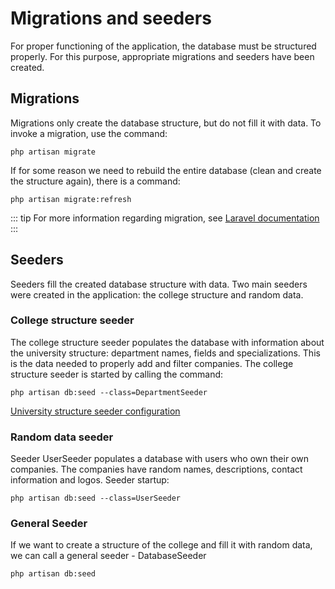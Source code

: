 # Migrations and seeders
For proper functioning of the application, the database must be structured properly. For this purpose, appropriate migrations and seeders have been created.

## Migrations
Migrations only create the database structure, but do not fill it with data. To invoke a migration, use the command:
```
php artisan migrate
```

If for some reason we need to rebuild the entire database (clean and create the structure again), there is a command:
```
php artisan migrate:refresh
```

::: tip
For more information regarding migration, see [Laravel documentation](https://laravel.com/docs/9.x/migrations)
:::

## Seeders
Seeders fill the created database structure with data. Two main seeders were created in the application: the college structure and random data.

### College structure seeder
The college structure seeder populates the database with information about the university structure: department names, fields and specializations. This is the data needed to properly add and filter companies. The college structure seeder is started by calling the command:
```
php artisan db:seed --class=DepartmentSeeder
```

[University structure seeder configuration](configure)

### Random data seeder
Seeder UserSeeder populates a database with users who own their own companies. The companies have random names, descriptions, contact information and logos. Seeder startup:
```
php artisan db:seed --class=UserSeeder
```

### General Seeder
If we want to create a structure of the college and fill it with random data, we can call a general seeder - DatabaseSeeder
```
php artisan db:seed
```
